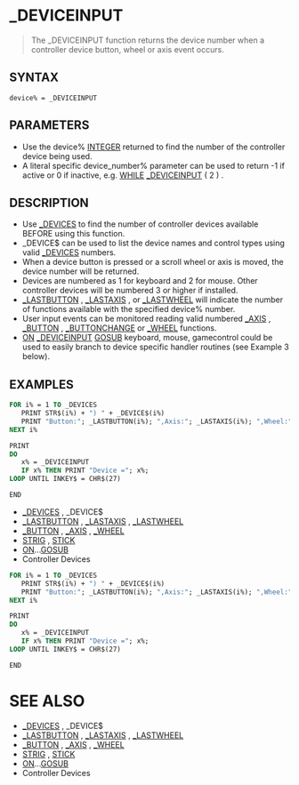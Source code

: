 # _DEVICEINPUT
> The _DEVICEINPUT function returns the device number when a controller device button, wheel or axis event occurs.

## SYNTAX
`device% = _DEVICEINPUT`

## PARAMETERS
* Use the device% [INTEGER](INTEGER.md) returned to find the number of the controller device being used.
* A literal specific device_number% parameter can be used to return -1 if active or 0 if inactive, e.g. [WHILE](WHILE.md) [_DEVICEINPUT](_DEVICEINPUT.md) ( 2 ) .


## DESCRIPTION
* Use [_DEVICES](_DEVICES.md) to find the number of controller devices available BEFORE using this function.
* _DEVICE$ can be used to list the device names and control types using valid [_DEVICES](_DEVICES.md) numbers.
* When a device button is pressed or a scroll wheel or axis is moved, the device number will be returned.
* Devices are numbered as 1 for keyboard and 2 for mouse. Other controller devices will be numbered 3 or higher if installed.
* [_LASTBUTTON](_LASTBUTTON.md) , [_LASTAXIS](_LASTAXIS.md) , or [_LASTWHEEL](_LASTWHEEL.md) will indicate the number of functions available with the specified device% number.
* User input events can be monitored reading valid numbered [_AXIS](_AXIS.md) , [_BUTTON](_BUTTON.md) , [_BUTTONCHANGE](_BUTTONCHANGE.md) or [_WHEEL](_WHEEL.md) functions.
* [ON](ON.md) [_DEVICEINPUT](_DEVICEINPUT.md) [GOSUB](GOSUB.md) keyboard, mouse, gamecontrol could be used to easily branch to device specific handler routines (see Example 3 below).


## EXAMPLES

```vb
FOR i% = 1 TO _DEVICES
   PRINT STR$(i%) + ") " + _DEVICE$(i%)
   PRINT "Button:"; _LASTBUTTON(i%); ",Axis:"; _LASTAXIS(i%); ",Wheel:"; _LASTWHEEL(i%)
NEXT i%

PRINT
DO
   x% = _DEVICEINPUT
   IF x% THEN PRINT "Device ="; x%;
LOOP UNTIL INKEY$ = CHR$(27)

END
```

* [_DEVICES](_DEVICES.md) , _DEVICE$
* [_LASTBUTTON](_LASTBUTTON.md) , [_LASTAXIS](_LASTAXIS.md) , [_LASTWHEEL](_LASTWHEEL.md)
* [_BUTTON](_BUTTON.md) , [_AXIS](_AXIS.md) , [_WHEEL](_WHEEL.md)
* [STRIG](STRIG.md) , [STICK](STICK.md)
* [ON](ON.md)...[GOSUB](GOSUB.md)
* Controller Devices

```vb
FOR i% = 1 TO _DEVICES
   PRINT STR$(i%) + ") " + _DEVICE$(i%)
   PRINT "Button:"; _LASTBUTTON(i%); ",Axis:"; _LASTAXIS(i%); ",Wheel:"; _LASTWHEEL(i%)
NEXT i%

PRINT
DO
   x% = _DEVICEINPUT
   IF x% THEN PRINT "Device ="; x%;
LOOP UNTIL INKEY$ = CHR$(27)

END
```



# SEE ALSO
* [_DEVICES](_DEVICES.md) , _DEVICE$
* [_LASTBUTTON](_LASTBUTTON.md) , [_LASTAXIS](_LASTAXIS.md) , [_LASTWHEEL](_LASTWHEEL.md)
* [_BUTTON](_BUTTON.md) , [_AXIS](_AXIS.md) , [_WHEEL](_WHEEL.md)
* [STRIG](STRIG.md) , [STICK](STICK.md)
* [ON](ON.md)...[GOSUB](GOSUB.md)
* Controller Devices

